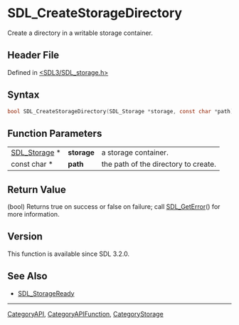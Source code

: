 # SDL_CreateStorageDirectory

Create a directory in a writable storage container.

## Header File

Defined in [<SDL3/SDL_storage.h>](https://github.com/libsdl-org/SDL/blob/main/include/SDL3/SDL_storage.h)

## Syntax

```c
bool SDL_CreateStorageDirectory(SDL_Storage *storage, const char *path);
```

## Function Parameters

|                              |             |                                      |
| ---------------------------- | ----------- | ------------------------------------ |
| [SDL_Storage](SDL_Storage) * | **storage** | a storage container.                 |
| const char *                 | **path**    | the path of the directory to create. |

## Return Value

(bool) Returns true on success or false on failure; call
[SDL_GetError](SDL_GetError)() for more information.

## Version

This function is available since SDL 3.2.0.

## See Also

- [SDL_StorageReady](SDL_StorageReady)






----
[CategoryAPI](CategoryAPI), [CategoryAPIFunction](CategoryAPIFunction), [CategoryStorage](CategoryStorage)

